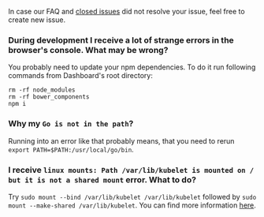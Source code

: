 In case our FAQ and [closed issues](https://github.com/kubernetes/dashboard/issues?q=is%3Aissue+is%3Aclosed) did not resolve your issue, feel free to create new issue.

### During development I receive a lot of strange errors in the browser's console. What may be wrong?

You probably need to update your npm dependencies. To do it run following commands from Dashboard's root directory:

```
rm -rf node_modules
rm -rf bower_components
npm i
```

### Why my `Go is not in the path`?

Running into an error like that probably means, that you need to rerun `export PATH=$PATH:/usr/local/go/bin`.

### I receive `linux mounts: Path /var/lib/kubelet is mounted on / but it is not a shared mount` error. What to do?

Try `sudo mount --bind /var/lib/kubelet /var/lib/kubelet` followed by `sudo mount --make-shared /var/lib/kubelet`. You can find more information [here](https://github.com/kubernetes/kubernetes/issues/4869#issuecomment-193640483).


